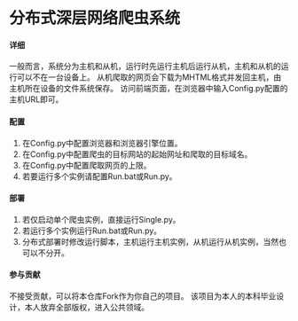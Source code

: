 # 分布式深层网络爬虫系统


#### 详细

一般而言，系统分为主机和从机，运行时先运行主机后运行从机，主机和从机的运行可以不在一台设备上。
从机爬取的网页会下载为MHTML格式并发回主机，由主机所在设备的文件系统保存。
访问前端页面，在浏览器中输入Config.py配置的主机URL即可。


#### 配置

1.  在Config.py中配置浏览器和浏览器引擎位置。
2.  在Config.py中配置爬虫的目标网站的起始网址和爬取的目标域名。
3.  在Config.py中配置爬取网页的上限。
4.  若要运行多个实例请配置Run.bat或Run.py。

#### 部署

1.  若仅启动单个爬虫实例，直接运行Single.py。
2.  若运行多个实例运行Run.bat或Run.py。
3.  分布式部署时修改运行脚本，主机运行主机实例，从机运行从机实例，当然也可以不分开。

#### 参与贡献

不接受贡献，可以将本仓库Fork作为你自己的项目。
该项目为本人的本科毕业设计，本人放弃全部版权，进入公共领域。
